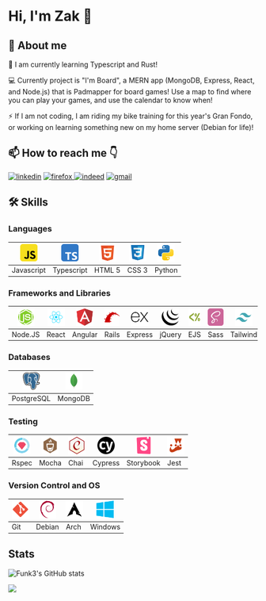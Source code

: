 # Hi, I'm Zak 👋

## 🚀 About me 

🌱 I am currently learning Typescript and Rust!

💻  Currently project is "I'm Board", a MERN app (MongoDB, Express, React, and Node.js) that is Padmapper for board games! Use a map to find where you can play your games, and use the calendar to know when! 

⚡  If I am not coding, I am riding my bike training for this year's Gran Fondo, or working on learning something new on my home server (Debian for life)!


## 📫 How to reach me 👇
<a href='https://www.linkedin.com/in/zak-johansson/' target="_blank"><img alt='linkedin' src='https://img.shields.io/badge/Linkedin-100000?style=for-the-badge&logo=linkedin&logoColor=white&labelColor=0072b1&color=0072b1'/></a> <a href='www.zakj.ca' target="_blank"><img alt='firefox' src='https://img.shields.io/badge/Website-100000?style=for-the-badge&logo=firefox&logoColor=white&labelColor=E66000&color=E66000'/></a><a href='https://resume.creddle.io/resume/9auaegc7g31' target="_blank"> <a href='https://resume.creddle.io/resume/9auaegc7g31' target="_blank"><img alt='indeed' src='https://img.shields.io/badge/Resume-100000?style=for-the-badge&logo=indeed&logoColor=white&labelColor=003A9B&color=003A9B'/></a> <a href='mailto:zak.johansson@gmail.com' target="_blank"><img alt='gmail' src='https://img.shields.io/badge/Email-100000?style=for-the-badge&logo=gmail&logoColor=white&labelColor=DB4437&color=DB4437'/></a>


## 🛠 Skills

### Languages
| <img src='https://github.com/Funk3/Funk3/blob/test/svg/javascript-svgrepo-com.svg' width="35" height="35"> | <img src='https://github.com/Funk3/Funk3/blob/test/svg/typescript-svgrepo-com.svg' width="35" height="35"> | <img src='https://github.com/Funk3/Funk3/blob/test/svg/html-5-svgrepo-com.svg' width="35" height="35"> | <img src='https://github.com/Funk3/Funk3/blob/test/svg/css-svgrepo-com.svg' width="35" height="35"> | <img src='https://github.com/Funk3/Funk3/blob/test/svg/python-svgrepo-com.svg' width="35" height="35">
|--|--|--|--|--|
|Javascript|Typescript|HTML 5|CSS 3|Python|

### Frameworks and Libraries

|<img src='https://github.com/Funk3/Funk3/blob/test/svg/node2-svgrepo-com.svg' width="35" height="35"> |<img src='https://github.com/Funk3/Funk3/blob/test/svg/react-javascript-js-framework-facebook-svgrepo-com.svg' width="35" height="35"> |<img src='https://github.com/Funk3/Funk3/blob/test/svg/angular-icon-svgrepo-com.svg' width="35" height="35"> |<img src='https://github.com/Funk3/Funk3/blob/test/svg/rails-svgrepo-com.svg' width="35" height="35"> |<img src='https://github.com/Funk3/Funk3/blob/test/svg/express-svgrepo-com.svg' width="35" height="35"> |<img src='https://github.com/Funk3/Funk3/blob/test/svg/jquery-svgrepo-com.svg' width="35" height="35"> |<img src='https://github.com/Funk3/Funk3/blob/test/svg/ejs-svgrepo-com.svg' width="35" height="35"> |<img src='https://github.com/Funk3/Funk3/blob/test/svg/sass-svgrepo-com.svg' width="35" height="35"> |<img src='https://github.com/Funk3/Funk3/blob/test/svg/tailwind-svgrepo-com.svg' width="35" height="35">
|--|--|--|--|--|--|--|--|--|
|Node.JS|React|Angular|Rails|Express|jQuery|EJS|Sass|Tailwind

### Databases

<img src='https://github.com/Funk3/Funk3/blob/test/svg/postgresql-svgrepo-com.svg' width="35" height="35"> |<img src='https://github.com/Funk3/Funk3/blob/test/svg/mongo-svgrepo-com.svg' width="35" height="35"> |
|--|--|
|PostgreSQL|MongoDB|

### Testing

<img src='https://github.com/Funk3/Funk3/blob/test/svg/rspec-svgrepo-com.svg' width="35" height="35"> |<img src='https://github.com/Funk3/Funk3/blob/test/svg/mocha-svgrepo-com.svg' width="35" height="35"> |<img src='https://github.com/Funk3/Funk3/blob/test/svg/chai-svgrepo-com.svg' width="35" height="35"> |<img src='https://github.com/Funk3/Funk3/blob/test/svg/cypress-svgrepo-com.svg' width="35" height="35"> |<img src='https://github.com/Funk3/Funk3/blob/test/svg/storybook-icon-svgrepo-com.svg' width="35" height="35"> |<img src='https://github.com/Funk3/Funk3/blob/test/svg/jest-svgrepo-com.svg' width="35" height="35"> |
|--|--|--|--|--|--|
|Rspec|Mocha|Chai|Cypress|Storybook|Jest

### Version Control and OS

<img src='https://github.com/Funk3/Funk3/blob/test/svg/git-svgrepo-com.svg' width="35" height="35"> |<img src='https://github.com/Funk3/Funk3/blob/test/svg/debian-svgrepo-com.svg' width="35" height="35"> |<img src='https://github.com/Funk3/Funk3/blob/test/svg/arch-svgrepo-com.svg' width="35" height="35"> |<img src='https://github.com/Funk3/Funk3/blob/test/svg/windows-azure-svgrepo-com.svg' width="35" height="35"> |
|--|--|--|--|
|Git|Debian|Arch|Windows|
## Stats
![Funk3's GitHub stats](https://github-readme-stats.vercel.app/api?username=Funk3&show_icons=true&theme=github_dark)

![](https://komarev.com/ghpvc/?username=Funk3&color=58A6FF)

